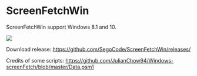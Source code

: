 # ScreenFetchWin
ScreenFetchWin support Windows 8.1 and 10.

<img src="https://github.com/SegoCode/ScreenFetchWin/blob/master/media/demo.png" />

Download release: https://github.com/SegoCode/ScreenFetchWin/releases/ 

Credits of some scripts: https://github.com/JulianChow94/Windows-screenFetch/blob/master/Data.psm1

